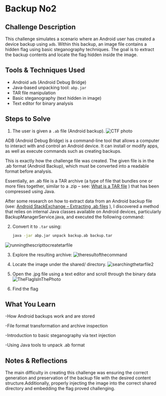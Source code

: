 # Backup No2

## Challenge Description

This challenge simulates a scenario where an Android user has created a device backup using `adb`. Within this backup, an image file contains a hidden flag using basic steganography techniques. The goal is to extract the backup contents and locate the flag hidden inside the image.

## Tools & Techniques Used

- Android `adb` (Android Debug Bridge)
- Java-based unpacking tool: `abp.jar`
- TAR file manipulation
- Basic steganography (text hidden in image)
- Text editor for binary analysis

## Steps to Solve

1. The user is given a `.ab` file (Android backup).
![CTF photo](https://github.com/user-attachments/assets/b8590523-55d2-4f7f-87aa-188e0f5d30fb)

ADB (Android Debug Bridge) is a command-line tool that allows a computer to interact with and control an Android device. It can install or modify apps, as well as execute commands such as creating backups.

This is exactly how the challenge file was created. The given file is in the .ab format (Android Backup), which must be converted into a readable format before analysis.

Essentially, an .ab file is a TAR archive (a type of file that bundles one or more files together, similar to a .zip – see: [What is a TAR file](https://www.lifewire.com/tar-file-2622386)
) that has been compressed using Java.

After some research on how to extract data from an Android backup file (see: [Android StackExchange – Extracting .ab files](https://android.stackexchange.com/questions/28481/how-doyou-extract-an-apps-data-from-a-full-backup-made-through-adbbackup)
), I discovered a method that relies on internal Java classes available on Android devices, particularly BackupManagerService.java, and executed the following command:


2. Convert it to `.tar` using:
   ```bash
   java -jar abp.jar unpack backup.ab backup.tar
![runningthescripttocreatetarfile](https://github.com/user-attachments/assets/4f8c1baa-108f-4556-8da0-f1a0e16b403a)

3. Explore the resulting archive:
![theresultofthecommand](https://github.com/user-attachments/assets/178bab9a-4be6-4576-814b-945ad3a4a31c)

4. Locate the image under the shared/ directory.
![searchingthetarfile2](https://github.com/user-attachments/assets/f716afa2-3b9c-47ff-bd6f-b68f0d9059b5)

5. Open the .jpg file using a text editor and scroll through the binary data
![TheFlagIsInThePhoto](https://github.com/user-attachments/assets/2213f3b5-e4af-4864-a81e-72158653b60a)

6. Find the flag

   
## What You Learn

-How Android backups work and are stored

-File format transformation and archive inspection

-Introduction to basic steganography via text injection

-Using Java tools to unpack .ab format

## Notes & Reflections

The main difficulty in creating this challenge was ensuring the correct generation and preservation of the backup file with the desired content structure.Additionally, properly injecting the image into the correct shared directory and embedding the flag proved challenging.

